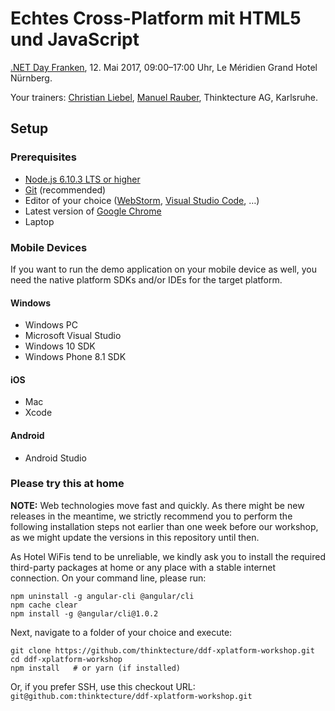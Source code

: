 # Echtes Cross-Platform mit HTML5 und JavaScript

[.NET Day Franken](http://www.dotnet-day-franken.de/workshops/item/1-echtes-cross-platform-mit-html5-und-javascript-in-action), 12. Mai 2017, 09:00–17:00 Uhr, Le Méridien Grand Hotel Nürnberg.

Your trainers: [Christian Liebel](https://twitter.com/chris_liebel), [Manuel Rauber](https://twitter.com/ManuelRauber), Thinktecture AG, Karlsruhe.

## Setup

### Prerequisites

- [Node.js 6.10.3 LTS or higher](https://nodejs.org/en/)
- [Git](https://git-scm.com/) (recommended)
- Editor of your choice ([WebStorm](https://www.jetbrains.com/webstorm/), [Visual Studio Code](https://code.visualstudio.com/), …)
- Latest version of [Google Chrome](https://www.google.de/chrome/browser/desktop/)
- Laptop

### Mobile Devices
If you want to run the demo application on your mobile device as well, you need the native platform SDKs and/or IDEs for the target platform.

#### Windows

- Windows PC
- Microsoft Visual Studio
- Windows 10 SDK
- Windows Phone 8.1 SDK

#### iOS

- Mac
- Xcode

#### Android

- Android Studio

### Please try this at home

**NOTE:** Web technologies move fast and quickly. As there might be new releases in the meantime, we strictly recommend you to perform the following installation steps not earlier than one week before our workshop, as we might update the versions in this repository until then.

As Hotel WiFis tend to be unreliable, we kindly ask you to install the required third-party packages at home or any place with a stable internet connection. On your command line, please run:

```
npm uninstall -g angular-cli @angular/cli
npm cache clear
npm install -g @angular/cli@1.0.2
```

Next, navigate to a folder of your choice and execute:

```
git clone https://github.com/thinktecture/ddf-xplatform-workshop.git
cd ddf-xplatform-workshop
npm install   # or yarn (if installed)
```

Or, if you prefer SSH, use this checkout URL: `git@github.com:thinktecture/ddf-xplatform-workshop.git`

